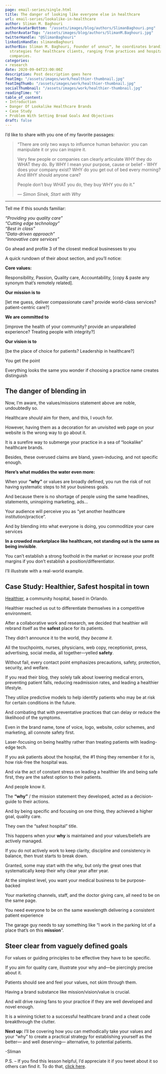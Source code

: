 ```yaml
---
page: email-series/single.html
title: The danger of looking like everyone else in healthcare
url: email-series/lookalike-in-healthcare
author: Sliman M. Baghouri
authorAvatarBottom: "/assets/images/blog/authors/SlimanBaghouri.png"
authorAvatarTop: "/assets/images/blog/authors/SlimanM.Baghouri.jpg"
twitterHandle: "@SlimanBaghouri"
linkedinHandle: slimaneBaghouri
authorBio: Sliman M. Baghouri, Founder of unnus™, he coordinates branding and marketing
  strategies for healthcare clients, ranging from practices and hospitals to pharmaceutical
  companies.
categories:
- research
date: 2020-09-04T23:00:00Z
description: Post description goes here
featImg: "/assets/images/work/healthier-thumbnail.jpg"
featImgThumb: "/assets/images/work/healthier-thumbnail.jpg"
socialThumbnail: "/assets/images/work/healthier-thumbnail.jpg"
readingTime: "6"
table_of_content:
- Introduction
- Danger Of Lookalike Healthcare Brands
- Case Study
- Problem With Setting Broad Goals And Objectives
draft: false
---
```


<section id="Introduction">
<div class="hook">
<p>I’d like to share with you one of my favorite passages:</p>
</div>		


<blockquote>
<p>“There are only two ways to influence human behavior: you can manipulate it or you can inspire it.</p>

<p>Very few people or companies can clearly articulate WHY they do WHAT they do. By WHY I mean your purpose, cause or belief - WHY does your company exist? WHY do you get out of bed every morning? And WHY should anyone care?
</p>

<p>
	
People don’t buy WHAT you do, they buy WHY you do it.”
</p>

   
<p><cite>― Simon Sinek, Start with Why</cite></p>
</blockquote>

<hr>
<p>Tell me if this sounds familiar:</p>

<p> <em> “Providing you quality care” </em><br><em> “Cutting edge technology” </em><br><em> “Best in class”</em><br><em>“Data-driven approach”</em><br><em> “Innovative care services”</em></p>
<p>
Go ahead and profile 3 of the closest medical businesses to you
</p>
<p>
A quick rundown of their about section, and you’ll notice:
</p>
<p>
	
<b>Core values:</b>
</p>
<p>
	Responsibility, Passion, Quality care, Accountability, [copy & paste any synonym that’s remotely related].
</p>

<p>
	
<b>Our mission is to</b>
</p>
<p>
	
[let me guess, deliver compassionate care? provide world-class services? patient-centric care?]
</p>
<p>
	
<b>We are committed to</b> 
</p>
<p>
	
[improve the health of your community? provide an unparalleled experience? Treating people with integrity?]
</p>
<p>
	
<b>Our vision is to </b>
</p>
<p>
	
[be the place of choice for patients? Leadership in healthcare?]
</p>
<p>
	
You get the point
</p>

<p>
	
Everything looks the same you wonder if choosing a practice name creates distinguish
</p>
</section>
<section id="DangerOfLookalikeHealthcareBrands">
<h2>The danger of blending in</h2>

<p>
	
Now, I’m aware, the values/missions statement above are noble, undoubtedly so.
</p>
<p>
	
Healthcare <em>should</em> aim for them, and this, I vouch for.
</p>
<p>
	
However, having them as a decoration for an unvisited web page on your website is the wrong way to go about it.
</p>
<p>
	
It is a surefire way to submerge your practice in a sea of “lookalike” healthcare brands.
</p>
<p>
	
Besides, these overused claims are bland, yawn-inducing, and not specific enough.
</p>

<p>
	
<b>Here’s what muddies the water even more:</b>
</p>

<p>
	
When your <b>“why”</b> or values are broadly defined, you run the risk of not having systematic steps to hit your business goals.
</p>

<p>
	
And because there is no shortage of people using the same headlines, statements, uninspiring marketing, ads...
</p>
<p>
	
Your audience will perceive you as “yet another healthcare institution/practice”.
</p>
<p>
	
And by blending into what everyone is doing, you commoditize your care services
</p>
<p>
	
<b>In a crowded marketplace like healthcare, not standing out is the same as being invisible</b>.
</p>

<p>
	
You can’t establish a strong foothold in the market or increase your profit margins if you don’t establish a position/differentiator.
</p>
<p>
	
I’ll illustrate with a real-world example.
</p>

</section>

<section id="CaseStudy">
	<h2>Case Study: Healthier, Safest hospital in town</h2>
	<p>
		
<a target="_blank" href="/case-studies/healthier">Healthier</a>, a community hospital, based in Orlando.
	</p>
<p>
	
Healthier reached us out to differentiate themselves in a competitive environment.
</p>
<p>
	
After a collaborative work and research, we decided that healthier will rebrand itself as the <b>safest</b> place for its patients.
</p>
<p>
	
They didn’t announce it to the world, <em>they became it</em>.
</p>

<p>
	
All the touchpoints, nurses, physicians, web copy, receptionist, press, advertising, social media, all together—yelled <b>safety</b>.
</p>
<p>
	
Without fail, every contact point emphasizes precautions, safety, protection, security, and welfare.
</p>
<p>
	
If you read their blog, they solely talk about lowering medical errors, preventing patient falls, reducing readmission rates, and leading a healthier lifestyle.
</p>
<p>
	
They utilize predictive models to help identify patients who may be at risk for certain conditions in the future.
</p>
<p>
	
And combating that with preventative practices that can delay or reduce the likelihood of the symptoms.
</p>

<p>
	
Even in the brand name, tone of voice, logo, website, color schemes, and marketing, all connote safety first.
</p>
<p>
	
Laser-focusing on being healthy rather than treating patients with leading-edge tech.
</p>
<p>
	
If you ask patients about the hospital, the #1 thing they remember it for is, how risk-free the hospital was.
</p>
<p>
	
And via the act of constant stress on leading a healthier life and being safe first, they are the safest option to their patients.
</p>
<p>
	
And people know it.
</p>

<p>
	
The <b>“why”</b> / the mission statement they developed, acted as a decision-guide to their actions.
</p>
<p>
	
And by being specific and focusing on one thing, they achieved a higher goal, quality care.
</p>
<p>
	
They own the “safest hospital” title.
</p>
<p>
	
This happens when your <b>why</b> is maintained and your values/beliefs are actively managed. 
</p>
<p>
	
If you do not actively work to keep clarity, discipline and consistency in balance, then trust starts to break down. 
</p>
<p>
	
Granted, some may start with the why, but only the great ones that systematically keep their why clear year after year.
</p>
<p>
	
At the simplest level, you want your medical business to be purpose-backed 
</p>
<p>
	
Your marketing channels, staff, and the doctor giving care, all need to be on the same page. 
</p>
<p>
	
You need everyone to be on the same wavelength delivering a consistent patient experience 
</p>
<p>
	
The garage guy needs to say something like “I work in the parking lot of a place that’s on this <b>mission</b>”.
</p>
</section>


<section id="ProblemWithSettingBroadGoalsAndObjectives">
	
<h2>Steer clear from vaguely defined goals</h2>
<p>
	
For values or guiding principles to be effective they have to be specific. 
</p>
<p>
	
If you aim for quality care, illustrate your why and—be piercingly precise about it.
</p>
<p>
	
Patients should see and feel your values, not skim through them.
</p>
<p>
	
Having a brand substance like mission/vision/value is crucial.
</p>
<p>
	
And will drive raving fans to your practice if they are well developed and novel enough.
</p>
<p>
	
It is a winning ticket to a successful healthcare brand and a cheat code breakthrough the clutter.  
</p>

</section>
<p>
	
<b>Next up:</b> I’ll be covering how you can methodically take your values and your “why” to create a practical strategy for establishing yourself as the better— and well deserving— alternative, to potential patients.
</p>
<p>
	
-Sliman
</p>


<p>P.S. – If you find this lesson helpful, I’d appreciate it if you tweet about it so others can find it.  To do that, <a href="#">click here</a>.</p>